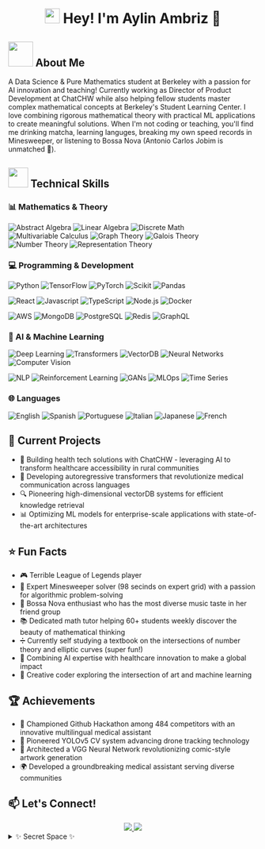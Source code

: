 <div align="center">

# <img src="https://emojis.slackmojis.com/emojis/images/1531849430/4246/blob-sunglasses.gif?1531849430" width="30"/> Hey! I'm Aylin Ambriz 👋
</div>

## <img src="https://media.giphy.com/media/mGcNjsfWAjY5AEZNw6/giphy.gif" width="50"> About Me
A Data Science & Pure Mathematics student at Berkeley with a passion for AI innovation and teaching! Currently working as Director of Product Development at ChatCHW while also helping fellow students master complex mathematical concepts at Berkeley's Student Learning Center. I love combining rigorous mathematical theory with practical ML applications to create meaningful solutions. When I'm not coding or teaching, you'll find me drinking matcha, learning languges, breaking my own speed records in Minesweeper, or listening to Bossa Nova (Antonio Carlos Jobim is unmatched 🎵).

## <img src="https://media.giphy.com/media/WUlplcMpOCEmTGBtBW/giphy.gif" width="40"> Technical Skills

### 📊 Mathematics & Theory
<p>
 <img alt="Abstract Algebra" src="https://img.shields.io/badge/Abstract_Algebra-FF6B6B?style=flat-square" />
 <img alt="Linear Algebra" src="https://img.shields.io/badge/Linear_Algebra-4BC0C0?style=flat-square" />
 <img alt="Discrete Math" src="https://img.shields.io/badge/Discrete_Math-9966FF?style=flat-square" />
 <img alt="Multivariable Calculus" src="https://img.shields.io/badge/Multivariable_Calculus-FF9F40?style=flat-square" />
 <img alt="Graph Theory" src="https://img.shields.io/badge/Graph_Theory-FF85A2?style=flat-square" />
 <img alt="Galois Theory" src="https://img.shields.io/badge/Galois_Theory-7EC8E3?style=flat-square" />
 <img alt="Number Theory" src="https://img.shields.io/badge/Number_Theory-C3B1E1?style=flat-square" />
 <img alt="Representation Theory" src="https://img.shields.io/badge/Representation_Theory-FFB347?style=flat-square" />
</p>

### 💻 Programming & Development
<p>
 <img alt="Python" src="https://img.shields.io/badge/PYTHON-FFD43B?style=flat-square&logo=python&logoColor=darkgreen" />
 <img alt="TensorFlow" src="https://img.shields.io/badge/TensorFlow-FF6F00?style=flat-square&logo=tensorflow&logoColor=white" />
 <img alt="PyTorch" src="https://img.shields.io/badge/PyTorch-EE4C2C?style=flat-square&logo=pytorch&logoColor=white" />
 <img alt="Scikit" src="https://img.shields.io/badge/Scikit_Learn-F7931E?style=flat-square&logo=scikit-learn&logoColor=white" />
 <img alt="Pandas" src="https://img.shields.io/badge/Pandas-150458?style=flat-square&logo=pandas&logoColor=white" />
</p>
<p>
 <img alt="React" src="https://img.shields.io/badge/REACT-45b8d8?style=flat-square&logo=react&logoColor=white" />
 <img alt="Javascript" src="https://img.shields.io/badge/JAVASCRIPT-F7DF1E?style=flat-square&logo=javascript&logoColor=black" />
 <img alt="TypeScript" src="https://img.shields.io/badge/TypeScript-3178C6?style=flat-square&logo=typescript&logoColor=white" />
 <img alt="Node.js" src="https://img.shields.io/badge/Node.js-339933?style=flat-square&logo=node.js&logoColor=white" />
 <img alt="Docker" src="https://img.shields.io/badge/Docker-2496ED?style=flat-square&logo=docker&logoColor=white" />
</p>
<p>
 <img alt="AWS" src="https://img.shields.io/badge/AWS-232F3E?style=flat-square&logo=amazon-aws&logoColor=white" />
 <img alt="MongoDB" src="https://img.shields.io/badge/MongoDB-47A248?style=flat-square&logo=mongodb&logoColor=white" />
 <img alt="PostgreSQL" src="https://img.shields.io/badge/PostgreSQL-336791?style=flat-square&logo=postgresql&logoColor=white" />
 <img alt="Redis" src="https://img.shields.io/badge/Redis-DC382D?style=flat-square&logo=redis&logoColor=white" />
 <img alt="GraphQL" src="https://img.shields.io/badge/GraphQL-E10098?style=flat-square&logo=graphql&logoColor=white" />
</p>

### 🤖 AI & Machine Learning
<p>
 <img alt="Deep Learning" src="https://img.shields.io/badge/Deep_Learning-FF4B4B?style=flat-square" />
 <img alt="Transformers" src="https://img.shields.io/badge/Transformers-792EE5?style=flat-square" />
 <img alt="VectorDB" src="https://img.shields.io/badge/VectorDB-00C7B7?style=flat-square" />
 <img alt="Neural Networks" src="https://img.shields.io/badge/Neural_Networks-FF3366?style=flat-square" />
 <img alt="Computer Vision" src="https://img.shields.io/badge/Computer_Vision-5C3EE8?style=flat-square" />
</p>
<p>
 <img alt="NLP" src="https://img.shields.io/badge/Natural_Language_Processing-00ADD8?style=flat-square" />
 <img alt="Reinforcement Learning" src="https://img.shields.io/badge/Reinforcement_Learning-FF6B6B?style=flat-square" />
 <img alt="GANs" src="https://img.shields.io/badge/GANs-00FFFF?style=flat-square" />
 <img alt="MLOps" src="https://img.shields.io/badge/MLOps-FF9A00?style=flat-square" />
 <img alt="Time Series" src="https://img.shields.io/badge/Time_Series_Analysis-4B0082?style=flat-square" />
</p>

### 🌐 Languages
<p>
 <img alt="English" src="https://img.shields.io/badge/English-Native-85EA2D?style=flat-square" />
 <img alt="Spanish" src="https://img.shields.io/badge/Spanish-Native-85EA2D?style=flat-square" />
 <img alt="Portuguese" src="https://img.shields.io/badge/Portuguese-Native-85EA2D?style=flat-square" />
 <img alt="Italian" src="https://img.shields.io/badge/Italian-Professional-0091BD?style=flat-square" />
 <img alt="Japanese" src="https://img.shields.io/badge/Japanese-Professional-0091BD?style=flat-square" />
 <img alt="French" src="https://img.shields.io/badge/French-Professional-0091BD?style=flat-square" />
</p>

## 🎯 Current Projects
- 🏥 Building health tech solutions with ChatCHW - leveraging AI to transform healthcare accessibility in rural communities
- 🤖 Developing autoregressive transformers that revolutionize medical communication across languages
- 🔍 Pioneering high-dimensional vectorDB systems for efficient knowledge retrieval
- 📊 Optimizing ML models for enterprise-scale applications with state-of-the-art architectures

## ⭐ Fun Facts
- 🎮 Terrible League of Legends player
- 🧩 Expert Minesweeper solver (98 secinds on expert grid) with a passion for algorithmic problem-solving
- 🎵 Bossa Nova enthusiast who has the most diverse music taste in her friend group
- 📚 Dedicated math tutor helping 60+ students weekly discover the beauty of mathematical thinking
- ➗ Currently self studying a textbook on the intersections of number theory and elliptic curves (super fun!)
- 🌟 Combining AI expertise with healthcare innovation to make a global impact
- 🎨 Creative coder exploring the intersection of art and machine learning

## 🏆 Achievements
- 🥇 Championed Github Hackathon among 484 competitors with an innovative multilingual medical assistant
- 🚁 Pioneered YOLOv5 CV system advancing drone tracking technology
- 🎨 Architected a VGG Neural Network revolutionizing comic-style artwork generation
- 🌍 Developed a groundbreaking medical assistant serving diverse communities

## 📫 Let's Connect!
<div align="center">
<a href="mailto:aylin.amb@berkeley.edu">
 <img src="https://img.shields.io/badge/Email-FF4B4B?style=for-the-badge&logo=gmail&logoColor=white"/>
</a>
<a href="[https://linkedin.com/in/YOUR_LINKEDIN](https://www.linkedin.com/in/aylin-ambriz)">
 <img src="https://img.shields.io/badge/LinkedIn-0077B5?style=for-the-badge&logo=linkedin&logoColor=white"/>
</a>
</div>

<details>
<summary>✨ Secret Space ✨</summary>
<br>
<p align="center">
<img src="https://media.giphy.com/media/3oKIPnAiaMCws8nOsE/giphy.gif" width="300" />
<br>
<br>
Thanks for visiting! Fun fact: I'm working on combining my love for Bossa Nova with AI to create something magical! 🎵✨
</p>
</details>
